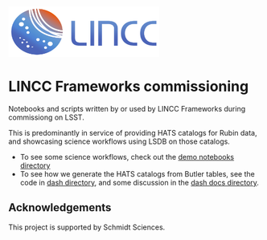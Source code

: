 <img src="https://github.com/astronomy-commons/lsdb/blob/main/docs/lincc-logo.png?raw=true" width="300" height="100">

# LINCC Frameworks commissioning 

Notebooks and scripts written by or used by LINCC Frameworks during 
commissiong on LSST.

This is predominantly in service of providing HATS catalogs for Rubin data,
and showcasing science workflows using LSDB on those catalogs.

* To see some science workflows, check out the [demo notebooks directory](./demo_notebooks/)
* To see how we generate the HATS catalogs from Butler tables, see the code in [dash directory](./dash), and some discussion in the [dash docs directory](./dash_doc/).

## Acknowledgements

This project is supported by Schmidt Sciences.